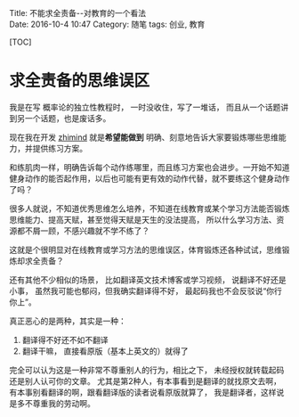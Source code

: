 Title: 不能求全责备--对教育的一个看法  
Date: 2016-10-4 10:47
Category: 随笔
tags: 创业, 教育

[TOC]

# 求全责备的思维误区

我是在写 概率论的独立性教程时， 一时没收住，写了一堆话， 而且从一个话题讲到另一个话题，也是废话多。

现在我在开发 [zhimind](http://zhimind.com) 就是**希望能做到** 明确、刻意地告诉大家要锻炼哪些思维能力，并提供练习方案。

和练肌肉一样，明确告诉每个动作练哪里，而且练习方案也会进步。一开始不知道健身动作的能否起作用，以后也可能有更有效的动作代替，就不要练这个健身动作了吗？

很多人就说，不知道优秀思维怎么培养，不知道在线教育或某个学习方法能否锻炼思维能力、提高天赋，甚至觉得天赋是天生的没法提高， 所以什么学习方法、资源都不屑一顾，不感兴趣就不学不练了？

这就是个很明显对在线教育或学习方法的思维误区，体育锻炼还各种试试，思维锻炼却求全责备？

还有其他不少相似的场景， 比如翻译英文技术博客或学习视频， 说翻译不好还是小事， 虽然我可能也郁闷，但我确实翻译得不好， 最起码我也不会反驳说“你行你上”。

真正恶心的是两种，其实是一种：

1. 翻译得不好还不如不翻译
2. 翻译干嘛， 直接看原版（基本上英文的）就得了

完全可以认为这是一种非常不尊重别人的行为，相比之下， 未经授权就转载起码还是别人认可你的文章。 尤其是第2种人，有本事看到是翻译的就找原文去啊， 有本事别看翻译的啊，跟看翻译版的读者说看原版就算了， 我是翻译者，这样说是多不尊重我的劳动啊。
 

